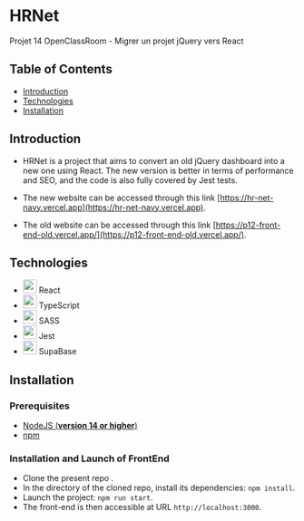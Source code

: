 # HRNet
Projet 14 OpenClassRoom - Migrer un projet jQuery vers React

## Table of Contents
- [Introduction](#introduction)
- [Technologies](#technologies)
- [Installation](#installation)

## Introduction

- HRNet is a project that aims to convert an old jQuery dashboard into a new one using React. The new version is better in terms of performance and SEO, and the code is also fully covered by Jest tests.

- The new website can be accessed through this link [https://hr-net-navy.vercel.app](https://hr-net-navy.vercel.app).
- The old website can be accessed through this link [https://p12-front-end-old.vercel.app/](https://p12-front-end-old.vercel.app/).


## Technologies 

- <img src="https://user-images.githubusercontent.com/25181517/183897015-94a058a6-b86e-4e42-a37f-bf92061753e5.png" width="24"/> React
- <img src="https://user-images.githubusercontent.com/25181517/183890598-19a0ac2d-e88a-4005-a8df-1ee36782fde1.png" width="24"/> TypeScript
- <img src="https://icons-for-free.com/iconfiles/png/512/end+long+shadow+preprocesor+sass+web+icon-1320184849915610733.png" width="24"/> SASS
- <img src="https://www.svgrepo.com/show/353930/jest.svg" width="24"/> Jest
- <img src="https://cf.appdrag.com/dashboard-openvm-clo-b2d42c/uploads/supabase-TAiY.png" width="24"/> SupaBase
## Installation 

### Prerequisites

- [NodeJS (**version 14 or higher**)](https://nodejs.org/en/)
- [npm](https://www.npmjs.com/)

### Installation and Launch of FrontEnd

- Clone the present repo .
- In the directory of the cloned repo, install its dependencies: `npm install`.
- Launch the project: `npm run start`.
- The front-end is then accessible at URL `http://localhost:3000`.
